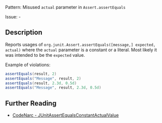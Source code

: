 Pattern: Misused `actual` parameter in `Assert.assertEquals`

Issue: -

## Description

Reports usages of `org.junit.Assert.assertEquals([message,] expected, actual)` where the `actual` parameter is a constant or a literal. Most likely it was intended to be the `expected` value.

Example of violations:

``` groovy
assertEquals(result, 2)
assertEquals("Message", result, 2)
assertEquals(result, 2.3d, 0.5d)
assertEquals("Message", result, 2.3d, 0.5d)
```

## Further Reading

* [CodeNarc - JUnitAssertEqualsConstantActualValue](https://codenarc.github.io/CodeNarc/codenarc-rules-enhanced.html#junitassertequalsconstantactualvalue-rule)